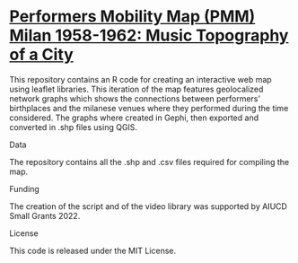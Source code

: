 

# <a href="https://musictopography.github.io/Milan_1958_1962_pmm/Milan_1958_1962_pmm.html"> Performers Mobility Map (PMM) Milan 1958-1962: Music Topography of a City</a>

This repository contains an R code for creating an interactive web map using leaflet libraries. This iteration of the map features geolocalized network graphs which shows the connections between performers' birthplaces and the milanese venues where they performed during
the time considered. The graphs where created in Gephi, then exported and converted in .shp files using QGIS.

Data

The repository contains all the .shp and .csv files required for compiling the map.

Funding

The creation of the script and of the video library was supported by AIUCD Small Grants 2022.

License

This code is released under the MIT License.